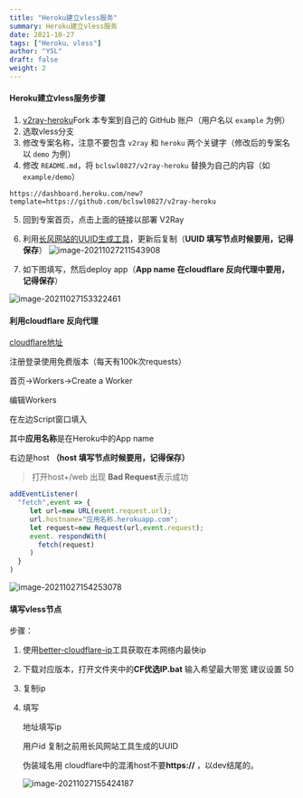 ```yaml
---
title: "Heroku建立vless服务"
summary: Heroku建立vless服务
date: 2021-10-27
tags: ["Heroku、vless"]
author: "YSL"
draft: false
weight: 2
---
```

#### Heroku建立vless服务步骤

1. [v2ray-heroku](https://github.com/bclswl0827/v2ray-heroku)Fork 本专案到自己的 GitHub 账户（用户名以 `example` 为例）
2. 选取vless分支
3. 修改专案名称，注意不要包含 `v2ray` 和 `heroku` 两个关键字（修改后的专案名以 `demo` 为例）
4. 修改 `README.md`，将 `bclswl0827/v2ray-heroku` 替换为自己的内容（如 `example/demo`）

```
https://dashboard.heroku.com/new?template=https://github.com/bclswl0827/v2ray-heroku
```



5. 回到专案首页，点击上面的链接以部署 V2Ray

5. 利用[长风网站的UUID生成工具](https://v2rayse.com/v2ray-tools)，更新后复制（**UUID 填写节点时候要用，记得保存**）
![image-20211027211543908](https://cdn.jsdelivr.net/gh/yslinwe/image_bed@main/img/image-20211027211543908.png)
6. 如下图填写，然后deploy app（**App name 在cloudflare 反向代理中要用，记得保存**）

<img src="https://cdn.jsdelivr.net/gh/yslinwe/image_bed@main/img/image-20211027153322461.png" alt="image-20211027153322461"  />



#### 利用cloudflare 反向代理

[cloudflare地址 ](https://dash.cloudflare.com/7bc91c59cf0aabd0ad1accfb31638dd0/workers/overview)

注册登录使用免费版本（每天有100k次requests）



首页->Workers->Create a Worker

编辑Workers

在左边Script窗口填入

其中**应用名称**是在Heroku中的App name

右边是host **（host 填写节点时候要用，记得保存）**

> 打开host+/web 出现 **Bad Request**表示成功
>

```javascript
addEventListener(
  "fetch",event => {
     let url=new URL(event.request.url);
     url.hostname="应用名称.herokuapp.com";
     let request=new Request(url,event.request);
     event. respondWith(
       fetch(request)
     )
  }
)
```

![image-20211027154253078](https://cdn.jsdelivr.net/gh/yslinwe/image_bed@main/img/image-20211027154253078.png)



#### 填写vless节点

步骤：

1. 使用[better-cloudflare-ip](https://github.com/badafans/better-cloudflare-ip)工具获取在本网络内最快ip

2. 下载对应版本，打开文件夹中的**CF优选IP.bat** 输入希望最大带宽 建议设置 50

3. 复制ip

4. 填写

   地址填写ip

   用户id 复制之前用长风网站工具生成的UUID

   伪装域名用 cloudflare中的混淆host不要**https://** ，以dev结尾的。

   ![image-20211027155424187](https://cdn.jsdelivr.net/gh/yslinwe/image_bed@main/img/image-20211027155424187.png)
